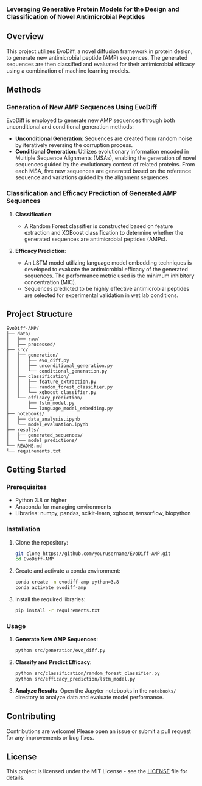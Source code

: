 ### Leveraging Generative Protein Models for the Design and Classification of Novel Antimicrobial Peptides

## Overview

This project utilizes EvoDiff, a novel diffusion framework in protein design, to generate new antimicrobial peptide (AMP) sequences. The generated sequences are then classified and evaluated for their antimicrobial efficacy using a combination of machine learning models.

## Methods

### Generation of New AMP Sequences Using EvoDiff

EvoDiff is employed to generate new AMP sequences through both unconditional and conditional generation methods:

- **Unconditional Generation**: Sequences are created from random noise by iteratively reversing the corruption process.
- **Conditional Generation**: Utilizes evolutionary information encoded in Multiple Sequence Alignments (MSAs), enabling the generation of novel sequences guided by the evolutionary context of related proteins. From each MSA, five new sequences are generated based on the reference sequence and variations guided by the alignment sequences.

### Classification and Efficacy Prediction of Generated AMP Sequences

1. **Classification**:
   - A Random Forest classifier is constructed based on feature extraction and XGBoost classification to determine whether the generated sequences are antimicrobial peptides (AMPs).

2. **Efficacy Prediction**:
   - An LSTM model utilizing language model embedding techniques is developed to evaluate the antimicrobial efficacy of the generated sequences. The performance metric used is the minimum inhibitory concentration (MIC).
   - Sequences predicted to be highly effective antimicrobial peptides are selected for experimental validation in wet lab conditions.

## Project Structure

```
EvoDiff-AMP/
├── data/
│   ├── raw/
│   ├── processed/
├── src/
│   ├── generation/
│   │   ├── evo_diff.py
│   │   ├── unconditional_generation.py
│   │   └── conditional_generation.py
│   ├── classification/
│   │   ├── feature_extraction.py
│   │   ├── random_forest_classifier.py
│   │   └── xgboost_classifier.py
│   └── efficacy_prediction/
│       ├── lstm_model.py
│       └── language_model_embedding.py
├── notebooks/
│   ├── data_analysis.ipynb
│   └── model_evaluation.ipynb
├── results/
│   ├── generated_sequences/
│   └── model_predictions/
└── README.md
└── requirements.txt
```

## Getting Started

### Prerequisites

- Python 3.8 or higher
- Anaconda for managing environments
- Libraries: numpy, pandas, scikit-learn, xgboost, tensorflow, biopython

### Installation

1. Clone the repository:
   ```bash
   git clone https://github.com/yourusername/EvoDiff-AMP.git
   cd EvoDiff-AMP
   ```

2. Create and activate a conda environment:
   ```bash
   conda create -n evodiff-amp python=3.8
   conda activate evodiff-amp
   ```

3. Install the required libraries:
   ```bash
   pip install -r requirements.txt
   ```

### Usage

1. **Generate New AMP Sequences**:
   ```bash
   python src/generation/evo_diff.py
   ```

2. **Classify and Predict Efficacy**:
   ```bash
   python src/classification/random_forest_classifier.py
   python src/efficacy_prediction/lstm_model.py
   ```

3. **Analyze Results**:
   Open the Jupyter notebooks in the `notebooks/` directory to analyze data and evaluate model performance.

## Contributing

Contributions are welcome! Please open an issue or submit a pull request for any improvements or bug fixes.

## License

This project is licensed under the MIT License - see the [LICENSE](LICENSE) file for details.

